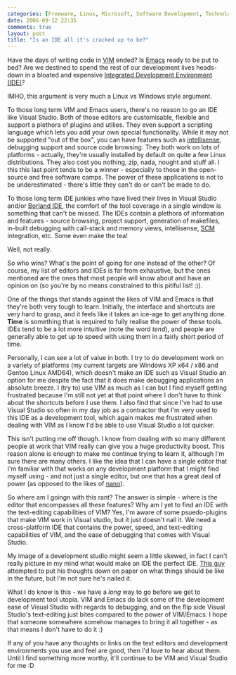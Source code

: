 ```yaml
---
categories: [Freeware, Linux, Microsoft, Software Development, Technology]
date: 2006-09-12 22:35
comments: true
layout: post
title: "Is an IDE all it's cracked up to be?"
---
```

Have the days of writing code in <a href="http://www.vim.org/" title="VIM Editor" target="_blank">VIM</a> ended? Is <a href="http://www.gnu.org/software/emacs/" target="_blank" title="GNU Emacs">Emacs</a> ready to be put to bed?  Are we destined to spend the rest of our development lives heads-down in a bloated and expensive <a href="http://msdn.microsoft.com/vstudio/" target="_blank" title="Microsoft Visual Studio 2005">Integrated Development Environment (IDE)</a>?

IMHO, this argument is very much a Linux vs Windows style argument.

To those long term VIM and Emacs users, there's no reason to go an IDE like Visual Studio. Both of those editors are customisable, flexible and support a plethora of plugins and utilies. They even support a scripting language which lets you add your own special functionality.  While it may not be supported "out of the box", you can have features such as <a href="http://en.wikipedia.org/wiki/Intellisense" title="Intellisense - Wikipedia" target="_blank">intellisense</a>, debugging support and source code browsing. They both work on lots of platforms - actually, they're usually installed by default on quite a few Linux distributions. They also cost you nothing, zip, nada, nought and stuff all. I this this last point tends to be a winner - especially to those in the open-source and free software camps.  The power of these applications is not to be underestimated - there's little they can't do or can't be made to do.

To those long term IDE junkies who have lived their lives in Visual Studio and/or <a href="http://www.borland.com/bcppbuilder/" title="Borland IDE" target="_blank">Borland IDE</a>, the comfort of the tool coverage in a single window is something that can't be missed.  The IDEs contain a plethora of information and features - source browsing, project support, generation of makefiles, in-built debugging with call-stack and memory views, intellisense, <a href="http://en.wikipedia.org/wiki/Software_Configuration_Management" title="Software Configuration Management" target="_blank">SCM</a> integration, etc. Some even make the tea!

Well, not really.

So who wins? What's the point of going for one instead of the other?  Of course, my list of editors and IDEs is far from exhaustive, but the ones mentioned are the ones that most people will know about and have an opinion on (so you're by no means constrained to this pitiful list! :)).

One of the things that stands against the likes of VIM and Emacs is that they're both very tough to learn. Initially, the interface and shortcuts are very hard to grasp, and it feels like it takes an ice-age to get anything done.  <strong>Time</strong> is something that is required to fully realise the power of these tools.  IDEs tend to be a lot more intuitive (note the word <em>tend</em>), and people are generally able to get up to speed with using them in a fairly short period of time.

Personally, I can see a lot of value in both.  I try to do development work on a variety of platforms (my current targets are Windows XP x64 / x86 and Gentoo Linux AMD64), which doesn't make an IDE such as Visual Studio an option for me despite the fact that it does make debugging applications an absolute breeze. I (try to) use VIM as much as I can but I find myself getting frustrated because I'm still not yet at that point where I don't have to think about the shortcuts before I use them. I also find that since I've had to use Visual Studio so often in my day job as a contractor that I'm very used to this IDE as a development tool, which again makes me frustrated when dealing with VIM as I know I'd be able to use Visual Studio a lot quicker.

This isn't putting me off though. I know from dealing with so many different people at work that VIM really can give you a huge productivity boost.  This reason alone is enough to make me continue trying to learn it, although I'm sure there are many others.  I like the idea that I can have a single editor that I'm familiar with that works on any development platform that I might find myself using - and not just a single editor, but one that has a great deal of power (as opposed to the likes of <a href="http://www.nano-editor.org/" title="Nano editor" target="_blank">nano</a>).

So where am I goingn with this rant? The answer is simple - where is the editor that encompasses all these features? Why am I yet to find an IDE with the text-editing capabilities of VIM? Yes, I'm aware of some psuedo-plugins that make VIM work in Visual studio, but it just doesn't nail it.  We need a cross-platform IDE that contains the power, speed, and text-editing capabilities of VIM, and the ease of debugging that comes with Visual Studio.

My image of a development studio might seem a little skewed, in fact I can't really picture in my mind what would make an IDE the perfect IDE.  <a href="http://www.codeproject.com/useritems/Visual_Studio_2020.asp" title="Visual Studio 2020 (non-Microsoft)" target="_blank">This guy</a> attempted to put his thoughts down on paper on what things should be like in the future, but I'm not sure he's nailed it.

What I do know is this - we have a <em>long</em> way to go before we get to development tool utopia. VIM and Emacs do lack some of the development ease of Visual Studio with regards to debugging, and on the flip side Visual Studio's text-editing just bites compared to the power of VIM/Emacs.  I hope that someone somewhere somehow manages to bring it all together - as that means I don't have to do it :)

If any of you have any thoughts or links on the text editors and development environments you use and feel are good, then I'd love to hear about them. Until I find something more worthy, it'll continue to be VIM and Visual Studio for me :D
